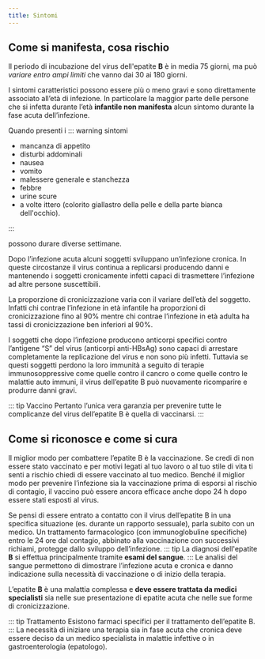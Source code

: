 ```yaml
---
title: Sintomi
---
```


## Come si manifesta, cosa rischio

Il periodo di incubazione del virus dell'epatite **B** è in media 75 giorni, ma può _variare entro ampi limiti_ che vanno dai 30 ai 180 giorni.

I sintomi caratteristici possono essere più o meno gravi e sono direttamente associato all’età di infezione. In particolare la maggior parte delle persone che si infetta durante l’età **infantile non manifesta** alcun sintomo durante la fase acuta dell’infezione.

Quando presenti i
::: warning sintomi

- mancanza di appetito
- disturbi addominali
- nausea
- vomito
- malessere generale e stanchezza
- febbre
- urine scure
- a volte ittero (colorito giallastro della pelle e della parte bianca dell'occhio).

:::

possono durare diverse settimane.

Dopo l’infezione acuta alcuni soggetti sviluppano un’infezione cronica. In queste circostanze il virus continua a replicarsi producendo danni e mantenendo i soggetti cronicamente infetti capaci di trasmettere l’infezione ad altre persone suscettibili.

La proporzione di cronicizzazione varia con il variare dell’età del soggetto. Infatti chi contrae l’infezione in età infantile ha proporzioni di cronicizzazione fino al 90% mentre chi contrae l’infezione in età adulta ha tassi di cronicizzazione ben inferiori al 90%.

I soggetti che dopo l’infezione producono anticorpi specifici contro l’antigene “S” del virus (anticorpi anti-HBsAg) sono capaci di arrestare completamente la replicazione del virus e non sono più infetti. Tuttavia se questi soggetti perdono la loro immunità a seguito di terapie immunosoppressive come quelle contro il cancro o come quelle contro le malattie auto immuni, il virus dell’epatite B può nuovamente ricomparire e produrre danni gravi.

::: tip Vaccino
Pertanto l’unica vera garanzia per prevenire tutte le complicanze del virus dell’epatite B è quella di vaccinarsi.
:::

## Come si riconosce e come si cura

Il miglior modo per combattere l’epatite B è la vaccinazione. Se credi di non essere stato vaccinato e per motivi legati al tuo lavoro o al tuo stile di vita ti senti a rischio chiedi di essere vaccinato al tuo medico. Benché il miglior modo per prevenire l’infezione sia la vaccinazione prima di esporsi al rischio di contagio, il vaccino può essere ancora efficace anche dopo 24 h dopo essere stati esposti al virus.

Se pensi di essere entrato a contatto con il virus dell’epatite B in una specifica situazione (es. durante un rapporto sessuale), parla subito con un medico. Un trattamento farmacologico (con immunoglobuline specifiche) entro le 24 ore dal contagio, abbinato alla vaccinazione con successivi richiami, protegge dallo sviluppo dell’infezione.
::: tip La diagnosi
dell'epatite **B** si effettua principalmente tramite **esami del sangue**.
:::
Le analisi del sangue permettono di dimostrare l’infezione acuta e cronica e danno indicazione sulla necessità di vaccinazione o di inizio della terapia.

L’epatite **B** è una malattia complessa e **deve essere trattata da medici specialisti** sia nelle sue presentazione di epatite acuta che nelle sue forme di cronicizzazione.

::: tip Trattamento
Esistono farmaci specifici per il trattamento dell’epatite B.
:::
La necessità di iniziare una terapia sia in fase acuta che cronica deve essere deciso da un medico specialista in malattie infettive o in gastroenterologia (epatologo).
